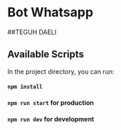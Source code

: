 # Bot Whatsapp

##TEGUH DAELI
## Available Scripts

In the project directory, you can run:

#### `npm install`
#### `npm run start` for production
#### `npm run dev` for development
